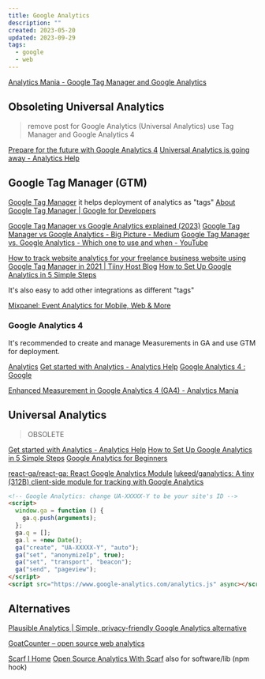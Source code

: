 ```yaml
---
title: Google Analytics
description: ""
created: 2023-05-20
updated: 2023-09-29
tags:
  - google
  - web
---
```


[Analytics Mania - Google Tag Manager and Google Analytics](https://www.analyticsmania.com/)

## Obsoleting Universal Analytics

> remove post for Google Analytics (Universal Analytics)
> use Tag Manager and Google Analytics 4

[Prepare for the future with Google Analytics 4](https://blog.google/products/marketingplatform/analytics/prepare-for-future-with-google-analytics-4/)
[Universal Analytics is going away - Analytics Help](https://support.google.com/analytics/answer/11583528)

## Google Tag Manager (GTM)

[Google Tag Manager](https://tagmanager.google.com/#/home) it helps deployment of analytics as "tags"
[About Google Tag Manager | Google for Developers](https://developers.google.com/tag-platform/tag-manager)

[Google Tag Manager vs Google Analytics explained (2023)](https://www.analyticsmania.com/post/google-tag-manager-vs-google-analytics/)
[Google Tag Manager vs Google Analytics - Big Picture - Medium](https://medium.com/@thebigpicturebiz/google-tag-manager-vs-google-analytics-143fb1554eb1)
[Google Tag Manager vs. Google Analytics - Which one to use and when - YouTube](https://www.youtube.com/watch?v=qm28tjEqZXA)

[How to track website analytics for your freelance business website using Google Tag Manager in 2021 | Tiiny Host Blog](https://tiiny.host/blog/google-analytics-freelance-business/)
[How to Set Up Google Analytics in 5 Simple Steps](https://blog.hootsuite.com/how-to-set-up-google-analytics/)

It's also easy to add other integrations as different "tags"

[Mixpanel: Event Analytics for Mobile, Web & More](https://mixpanel.com/home)

### Google Analytics 4

It's recommended to create and manage Measurements in GA and use GTM for deployment.

[Analytics](https://analytics.google.com/analytics/web/)
[Get started with Analytics - Analytics Help](https://support.google.com/analytics/answer/1008015?hl=en)
[Google Analytics 4 : Google](https://skillshop.exceedlms.com/student/catalog/list?category_ids=6431-google-analytics-4)

[Enhanced Measurement in Google Analytics 4 (GA4) - Analytics Mania](https://www.analyticsmania.com/post/enhanced-measurement-in-google-analytics-4-the-guide/)

## Universal Analytics

> OBSOLETE

[Get started with Analytics - Analytics Help](https://support.google.com/analytics/answer/1008015?hl=en)
[How to Set Up Google Analytics in 5 Simple Steps](https://blog.hootsuite.com/how-to-set-up-google-analytics/)
[Google Analytics for Beginners](https://analytics.google.com/analytics/academy/course/6)

[react-ga/react-ga: React Google Analytics Module](https://github.com/react-ga/react-ga)
[lukeed/ganalytics: A tiny (312B) client-side module for tracking with Google Analytics](https://github.com/lukeed/ganalytics)

```html
<!-- Google Analytics: change UA-XXXXX-Y to be your site's ID -->
<script>
  window.ga = function () {
    ga.q.push(arguments);
  };
  ga.q = [];
  ga.l = +new Date();
  ga("create", "UA-XXXXX-Y", "auto");
  ga("set", "anonymizeIp", true);
  ga("set", "transport", "beacon");
  ga("send", "pageview");
</script>
<script src="https://www.google-analytics.com/analytics.js" async></script>
```

## Alternatives

[Plausible Analytics | Simple, privacy-friendly Google Analytics alternative](https://plausible.io/)

[GoatCounter – open source web analytics](https://www.goatcounter.com/)

[Scarf I Home](https://about.scarf.sh/)
[Open Source Analytics With Scarf](https://twit.tv/shows/floss-weekly/episodes/693) also for software/lib (npm hook)
